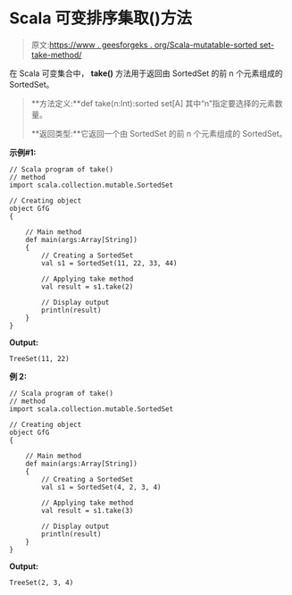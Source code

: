 # Scala 可变排序集取()方法

> 原文:[https://www . geesforgeks . org/Scala-mutatable-sorted set-take-method/](https://www.geeksforgeeks.org/scala-mutable-sortedset-take-method/)

在 Scala 可变集合中， **take()** 方法用于返回由 SortedSet 的前 n 个元素组成的 SortedSet。

> **方法定义:**def take(n:Int):sorted set[A]
> 其中“n”指定要选择的元素数量。
> 
> **返回类型:**它返回一个由 SortedSet 的前 n 个元素组成的 SortedSet。

**示例#1:**

```
// Scala program of take() 
// method 
import scala.collection.mutable.SortedSet 

// Creating object 
object GfG 
{ 

    // Main method 
    def main(args:Array[String]) 
    { 
        // Creating a SortedSet 
        val s1 = SortedSet(11, 22, 33, 44) 

        // Applying take method 
        val result = s1.take(2) 

        // Display output
        println(result)
    } 
} 
```

**Output:**

```
TreeSet(11, 22)

```

**例 2:**

```
// Scala program of take() 
// method 
import scala.collection.mutable.SortedSet 

// Creating object 
object GfG 
{ 

    // Main method 
    def main(args:Array[String]) 
    { 
        // Creating a SortedSet 
        val s1 = SortedSet(4, 2, 3, 4) 

        // Applying take method 
        val result = s1.take(3) 

        // Display output
        println(result)
    } 
} 
```

**Output:**

```
TreeSet(2, 3, 4)

```